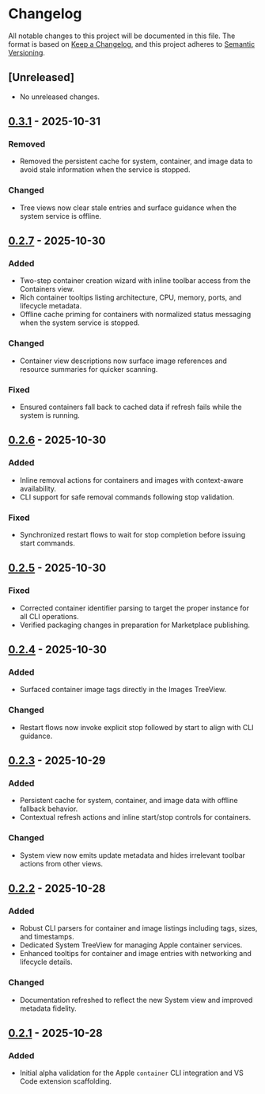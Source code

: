 # Changelog

All notable changes to this project will be documented in this file. The format is based on [Keep a Changelog](https://keepachangelog.com/en/1.1.0/), and this project adheres to [Semantic Versioning](https://semver.org/spec/v2.0.0.html).

## [Unreleased]
- No unreleased changes.

## [0.3.1] - 2025-10-31
### Removed
- Removed the persistent cache for system, container, and image data to avoid stale information when the service is stopped.

### Changed
- Tree views now clear stale entries and surface guidance when the system service is offline.

## [0.2.7] - 2025-10-30
### Added
- Two-step container creation wizard with inline toolbar access from the Containers view.
- Rich container tooltips listing architecture, CPU, memory, ports, and lifecycle metadata.
- Offline cache priming for containers with normalized status messaging when the system service is stopped.

### Changed
- Container view descriptions now surface image references and resource summaries for quicker scanning.

### Fixed
- Ensured containers fall back to cached data if refresh fails while the system is running.

## [0.2.6] - 2025-10-30
### Added
- Inline removal actions for containers and images with context-aware availability.
- CLI support for safe removal commands following stop validation.

### Fixed
- Synchronized restart flows to wait for stop completion before issuing start commands.

## [0.2.5] - 2025-10-30
### Fixed
- Corrected container identifier parsing to target the proper instance for all CLI operations.
- Verified packaging changes in preparation for Marketplace publishing.

## [0.2.4] - 2025-10-30
### Added
- Surfaced container image tags directly in the Images TreeView.

### Changed
- Restart flows now invoke explicit stop followed by start to align with CLI guidance.

## [0.2.3] - 2025-10-29
### Added
- Persistent cache for system, container, and image data with offline fallback behavior.
- Contextual refresh actions and inline start/stop controls for containers.

### Changed
- System view now emits update metadata and hides irrelevant toolbar actions from other views.

## [0.2.2] - 2025-10-28
### Added
- Robust CLI parsers for container and image listings including tags, sizes, and timestamps.
- Dedicated System TreeView for managing Apple container services.
- Enhanced tooltips for container and image entries with networking and lifecycle details.

### Changed
- Documentation refreshed to reflect the new System view and improved metadata fidelity.

## [0.2.1] - 2025-10-28
### Added
- Initial alpha validation for the Apple `container` CLI integration and VS Code extension scaffolding.

[0.3.1]: https://github.com/sumaho-live/AppleContainerManager/tree/0.3.1
[0.2.7]: https://github.com/sumaho-live/AppleContainerManager/tree/0.2.7
[0.2.6]: https://github.com/sumaho-live/AppleContainerManager/tree/0.2.6
[0.2.5]: https://github.com/sumaho-live/AppleContainerManager/tree/0.2.5
[0.2.4]: https://github.com/sumaho-live/AppleContainerManager/tree/0.2.4
[0.2.3]: https://github.com/sumaho-live/AppleContainerManager/tree/0.2.3
[0.2.2]: https://github.com/sumaho-live/AppleContainerManager/tree/0.2.2
[0.2.1]: https://github.com/sumaho-live/AppleContainerManager/tree/0.2.1
